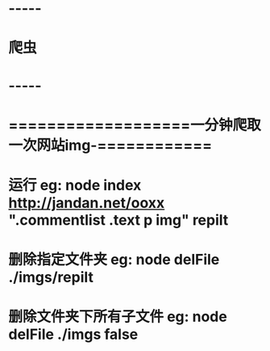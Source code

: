 # -----

# 爬虫

# -----
# ===================一分钟爬取一次网站img-============
# 运行  eg: node index <http://jandan.net/ooxx> ".commentlist .text p img" repilt
# 删除指定文件夹 eg: node delFile ./imgs/repilt
# 删除文件夹下所有子文件 eg: node delFile ./imgs false
